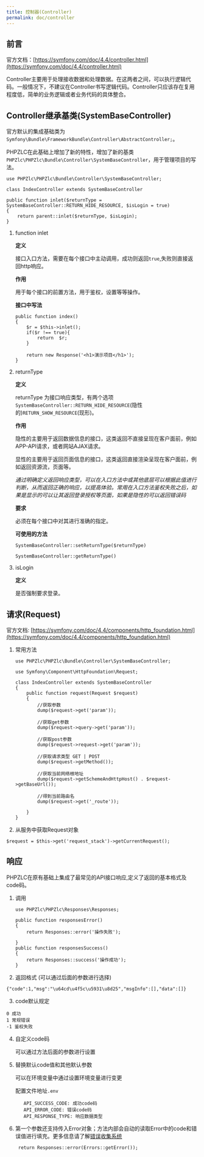 ```yaml
---
title: 控制器(Controller)
permalink: doc/controller
---
```


## 前言

官方文档：[https://symfony.com/doc/4.4/controller.html](https://symfony.com/doc/4.4/controller.html)

Controller主要用于处理接收数据和处理数据。在这两者之间，可以执行逻辑代码。一般情况下，不建议在Controller书写逻辑代码。Controller只应该存在复用程度低，简单的业务逻辑或者业务代码的具体整合。

## Controller继承基类(SystemBaseController)

官方默认的集成基础类为```Symfony\Bundle\FrameworkBundle\Controller\AbstractController;```。

PHPZLC在此基础上增加了新的特性，增加了新的基类```PHPZlc\PHPZlc\Bundle\Controller\SystemBaseController```，用于管理项目的写法。

```shell
use PHPZlc\PHPZlc\Bundle\Controller\SystemBaseController;

class IndexController extends SystemBaseController

public function inlet($returnType = SystemBaseController::RETURN_HIDE_RESOURCE, $isLogin = true)
{
    return parent::inlet($returnType, $isLogin);
}
```

1. function inlet

    **定义**
    
    接口入口方法，需要在每个接口中主动调用，成功则返回`true`,失败则直接返回http响应。
    
    **作用**
    
    用于每个接口的前置方法，用于鉴权，设置等等操作。
    
    **接口中写法**
    
    ```shell
    public function index()
    {
        $r = $this->inlet();
        if($r !== true){
            return  $r;
        }

        return new Response('<h1>演示项目</h1>');
    }
    ```

2. returnType

    **定义**
    
    returnType 为接口响应类型，有两个选项`SystemBaseController::RETURN_HIDE_RESOURCE`(隐性的)`RETURN_SHOW_RESOURCE`(现形)。
    
    **作用**
    
    隐性的主要用于返回数据信息的接口，这类返回不直接呈现在客户面前，例如APP-API请求，或者网站AJAX请求。
    
    显性的主要用于返回页面信息的接口，这类返回直接渲染呈现在客户面前，例如返回资源流，页面等。
    
    _通过明确定义返回响应类型，可以在入口方法中或其他底层可以根据此值进行判断，从而返回正确的响应，以提高体验。常用在入口方法鉴权失败之后，如果是显示的可以让其返回登录授权等页面，如果是隐性的可以返回错误码_
    
    **要求**
    
    必须在每个接口中对其进行准确的指定。
    
    **可使用的方法**  
    
    ```shell
    SystemBaseController::setReturnType($returnType)
    
    SystemBaseController::getReturnType()
    ```
        
3. isLogin

   **定义**

   是否强制要求登录。

## 请求(Request)

官方文档: [https://symfony.com/doc/4.4/components/http_foundation.html](https://symfony.com/doc/4.4/components/http_foundation.html)

1. 常用方法

    ```shell
    use PHPZlc\PHPZlc\Bundle\Controller\SystemBaseController;
    
    use Symfony\Component\HttpFoundation\Request;
    
    class IndexController extends SystemBaseController
    {
        public function request(Request $request)
        {
            //获取参数
            dump($request->get('param'));
    
            //获取get参数
            dump($request->query->get('param'));
    
            //获取post参数
            dump($request->request->get('param'));
    
            //获取请求类型 GET | POST
            dump($request->getMethod());
    
            //获取当前网络根地址
            dump($request->getSchemeAndHttpHost() . $request->getBaseUrl());
    
            //得到当前路由名
            dump($request->get('_route'));
            
        }
    }
    ```
2. 从服务中获取Request对象
```shell
$request = $this->get('request_stack')->getCurrentRequest();
```

## 响应

PHPZLC在原有基础上集成了最常见的API接口响应,定义了返回的基本格式及code码。

1. 调用

    ```shell
    use PHPZlc\PHPZlc\Responses\Responses;
    
    public function responsesError()
    {
        return Responses::error('操作失败');
    
    }
    public function responsesSuccess()
    {
        return Responses::success('操作成功');
    }
    ```

2. 返回格式 (可以通过后面的参数进行选择)
```shell
{"code":1,"msg":"\u64cd\u4f5c\u5931\u8d25","msgInfo":[],"data":[]}
```

3. code默认规定
```shell
0 成功
1 常规错误
-1 鉴权失败
```

4. 自定义code码

    可以通过方法后面的参数进行设置

5. 替换默认code值和其他默认参数

    可以在环境变量中通过设置环境变量进行变更
    
    配置文件地址`.env`

    ```shell script
       API_SUCCESS_CODE: 成功code码
       API_ERROR_CODE: 错误code码
       API_RESPONSE_TYPE: 响应数据类型
    ```
   
 6. 第一个参数还支持传入Error对象；方法内部会自动的读取Error中的code和错误值进行填充。更多信息请了解[错误收集系统](/doc/errors)
 
    ```shell
     return Responses::error(Errors::getError());
    ```
